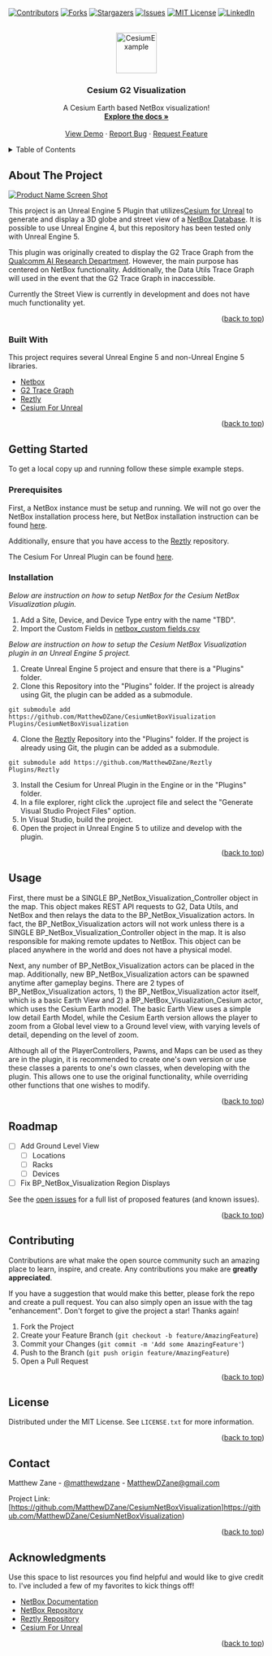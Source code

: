 <a name="readme-top"></a>

<!-- PROJECT SHIELDS -->
<!--
*** I'm using markdown "reference style" links for readability.
*** Reference links are enclosed in brackets [ ] instead of parentheses ( ).
*** See the bottom of this document for the declaration of the reference variables
*** for contributors-url, forks-url, etc. This is an optional, concise syntax you may use.
*** https://www.markdownguide.org/basic-syntax/#reference-style-links
-->
[![Contributors][contributors-shield]][contributors-url]
[![Forks][forks-shield]][forks-url]
[![Stargazers][stars-shield]][stars-url]
[![Issues][issues-shield]][issues-url]
[![MIT License][license-shield]][license-url]
[![LinkedIn][linkedin-shield]][linkedin-url]



<!-- PROJECT LOGO -->
<br />
<div align="center">
  <a href="https://github.com/MatthewDZane/CesiumNetBoxVisualization">
    <img src="images/CesiumExample.png" alt="CesiumExample" width="80" height="80">
  </a>

  <h3 align="center">Cesium G2 Visualization</h3>

  <p align="center">
    A Cesium Earth based NetBox visualization!
    <br />
    <a href="https://github.com/MatthewDZane/CesiumNetBoxVisualization"><strong>Explore the docs »</strong></a>
    <br />
    <br />
    <a href="https://github.com/MatthewDZane/CesiumNetBoxVisualization">View Demo</a>
    ·
    <a href="https://github.com/MatthewDZane/CesiumNetBoxVisualization">Report Bug</a>
    ·
    <a href="https://github.com/MatthewDZane/CesiumNetBoxVisualization">Request Feature</a>
  </p>
</div>



<!-- TABLE OF CONTENTS -->
<details>
  <summary>Table of Contents</summary>
  <ol>
    <li>
      <a href="#about-the-project">About The Project</a>
      <ul>
        <li><a href="#built-with">Built With</a></li>
      </ul>
    </li>
    <li>
      <a href="#getting-started">Getting Started</a>
      <ul>
        <li><a href="#prerequisites">Prerequisites</a></li>
        <li><a href="#installation">Installation</a></li>
      </ul>
    </li>
    <li><a href="#usage">Usage</a></li>
    <li><a href="#roadmap">Roadmap</a></li>
    <li><a href="#contributing">Contributing</a></li>
    <li><a href="#license">License</a></li>
    <li><a href="#contact">Contact</a></li>
    <li><a href="#acknowledgments">Acknowledgments</a></li>
  </ol>
</details>



<!-- ABOUT THE PROJECT -->
## About The Project

[![Product Name Screen Shot][product-screenshot]](https://example.com)

This project is an Unreal Engine 5 Plugin that utilizes[Cesium for Unreal](https://cesium.com/platform/cesium-for-unreal/) to generate and display a 3D globe and street view of a [NetBox Database](https://netbox.dev/). It is possible to use Unreal Engine 4, but this repository has been tested only with Unreal Engine 5.

This plugin was originally created to display the G2 Trace Graph from the [Qualcomm AI Research Department](https://www.qualcomm.com/research/artificial-intelligence/ai-research). However, the main purpose has centered on NetBox functionality. Additionally, the Data Utils Trace Graph will used in the event that the G2 Trace Graph in inaccessible.

Currently the Street View is currently in development and does not have much functionality yet.

<p align="right">(<a href="#readme-top">back to top</a>)</p>



### Built With

This project requires several Unreal Engine 5 and non-Unreal Engine 5 libraries. 

* [Netbox](https://github.com/netbox-community/netbox)
* [G2 Trace Graph](https://www.qualcomm.com/research/artificial-intelligence/ai-research)
* [Reztly](https://github.com/MatthewDZane/Reztly)
* [Cesium For Unreal](https://cesium.com/platform/cesium-for-unreal/)

<p align="right">(<a href="#readme-top">back to top</a>)</p>



<!-- GETTING STARTED -->
## Getting Started

To get a local copy up and running follow these simple example steps.

### Prerequisites

First, a NetBox instance must be setup and running. We will not go over the NetBox installation process here, but NetBox installation instruction can be found [here](https://docs.netbox.dev/en/stable/). 

Additionally, ensure that you have access to the [Reztly](https://github.com/MatthewDZane/Reztly) repository.

The Cesium For Unreal Plugin can be found [here](https://www.unrealengine.com/marketplace/en-US/product/87b0d05800a545d49bf858ef3458c4f7).

### Installation

_Below are instruction on how to setup NetBox for the Cesium NetBox Visualization plugin._

1. Add a Site, Device, and Device Type entry with the name "TBD".
2. Import the Custom Fields in [netbox_custom fields.csv](https://github.com/MatthewDZane/CesiumNetBoxVisualization/netbox_custom_fields.csv)

_Below are instruction on how to setup the Cesium NetBox Visualization plugin in an Unreal Engine 5 project._

1. Create Unreal Engine 5 project and ensure that there is a "Plugins" folder.
2. Clone this Repository into the "Plugins" folder. If the project is already using Git, the plugin can be added as a submodule.
```
git submodule add https://github.com/MatthewDZane/CesiumNetBoxVisualization Plugins/CesiumNetBoxVisualization
```
4. Clone the [Reztly](https://github.com/MatthewDZane/Reztly) Repository into the "Plugins" folder. 
If the project is already using Git, the plugin can be added as a submodule.
```
git submodule add https://github.com/MatthewDZane/Reztly Plugins/Reztly
```
3. Install the Cesium for Unreal Plugin in the Engine or in the "Plugins" folder.
4. In a file explorer, right click the .uproject file and select the "Generate Visual Studio Project Files" option. 
5. In Visual Studio, build the project.
6. Open the project in Unreal Engine 5 to utilize and develop with the plugin.

<p align="right">(<a href="#readme-top">back to top</a>)</p>



<!-- USAGE EXAMPLES -->
## Usage

First, there must be a SINGLE BP_NetBox_Visualization_Controller object in the map. This object makes REST API requests to G2, Data Utils, and NetBox and then relays the data to the BP_NetBox_Visualization actors. In fact, the BP_NetBox_Visualization actors will not work unless there is a SINGLE BP_NetBox_Visualization_Controller object in the map. It is also responsible for making remote updates to NetBox. This object can be placed anywhere in the world and does not have a physical model.

Next, any number of BP_NetBox_Visualization actors can be placed in the map. Additionally, new BP_NetBox_Visualization actors can be spawned anytime after gameplay begins. There are 2 types of BP_NetBox_Visualization actors, 1) the BP_NetBox_Visualization actor itself, which is a basic Earth View and 2) a BP_NetBox_Visualization_Cesium actor, which uses the Cesium Earth model. The basic Earth View uses a simple low detail Earth Model, while the Cesium Earth version allows the player to zoom from a Global level view to a Ground level view, with varying levels of detail, depending on the level of zoom.

Although all of the PlayerControllers, Pawns, and Maps can be used as they are in the plugin, it is recommended to create one's own version or use these classes a parents to one's own classes, when developing with the plugin. This allows one to use the original functionality, while overriding other functions that one wishes to modify.

<p align="right">(<a href="#readme-top">back to top</a>)</p>



<!-- ROADMAP -->
## Roadmap

- [ ] Add Ground Level View
  - [ ] Locations
  - [ ] Racks
  - [ ] Devices
- [ ] Fix BP_NetBox_Visualization Region Displays

See the [open issues](https://github.com/MatthewDZane/CesiumNetBoxVisualization/issues) for a full list of proposed features (and known issues).

<p align="right">(<a href="#readme-top">back to top</a>)</p>



<!-- CONTRIBUTING -->
## Contributing

Contributions are what make the open source community such an amazing place to learn, inspire, and create. Any contributions you make are **greatly appreciated**.

If you have a suggestion that would make this better, please fork the repo and create a pull request. You can also simply open an issue with the tag "enhancement".
Don't forget to give the project a star! Thanks again!

1. Fork the Project
2. Create your Feature Branch (`git checkout -b feature/AmazingFeature`)
3. Commit your Changes (`git commit -m 'Add some AmazingFeature'`)
4. Push to the Branch (`git push origin feature/AmazingFeature`)
5. Open a Pull Request

<p align="right">(<a href="#readme-top">back to top</a>)</p>



<!-- LICENSE -->
## License

Distributed under the MIT License. See `LICENSE.txt` for more information.

<p align="right">(<a href="#readme-top">back to top</a>)</p>



<!-- CONTACT -->
## Contact

Matthew Zane - [@matthewdzane](https://www.linkedin.com/in/matthewdzane/) - MatthewDZane@gmail.com

Project Link: [https://github.com/MatthewDZane/CesiumNetBoxVisualization]https://github.com/MatthewDZane/CesiumNetBoxVisualization)

<p align="right">(<a href="#readme-top">back to top</a>)</p>



<!-- ACKNOWLEDGMENTS -->
## Acknowledgments

Use this space to list resources you find helpful and would like to give credit to. I've included a few of my favorites to kick things off!

* [NetBox Documentation](https://docs.netbox.dev/en/stable/)
* [NetBox Repository](https://github.com/netbox-community/netbox)
* [Reztly Repository](https://github.com/MatthewDZane/Reztly)
* [Cesium For Unreal](https://cesium.com/platform/cesium-for-unreal/)

<p align="right">(<a href="#readme-top">back to top</a>)</p>



<!-- MARKDOWN LINKS & IMAGES -->
<!-- https://www.markdownguide.org/basic-syntax/#reference-style-links -->
[contributors-shield]: https://img.shields.io/github/contributors/MatthewDZane/CesiumNetBoxVisualization.svg?style=for-the-badge
[contributors-url]: https://github.com/MatthewDZane/CesiumNetBoxVisualization/graphs/contributors
[forks-shield]: https://img.shields.io/github/forks/MatthewDZane/CesiumNetBoxVisualization.svg?style=for-the-badge
[forks-url]: https://github.com/MatthewDZane/CesiumNetBoxVisualization/network/members
[stars-shield]: https://img.shields.io/github/stars/MatthewDZane/CesiumNetBoxVisualization.svg?style=for-the-badge
[stars-url]: https://github.com/othneildrew/Best-README-Template/stargazers
[issues-shield]: https://img.shields.io/github/issues/MatthewDZane/CesiumNetBoxVisualization.svg?style=for-the-badge
[issues-url]: https://github.com/MatthewDZane/CesiumNetBoxVisualization/issues
[license-shield]: https://img.shields.io/github/license/MatthewDZane/CesiumNetBoxVisualization.svg?style=for-the-badge
[license-url]: https://github.com/MatthewDZane/CesiumNetBoxVisualization/blob/master/LICENSE.txt
[linkedin-shield]: https://img.shields.io/badge/-LinkedIn-black.svg?style=for-the-badge&logo=linkedin&colorB=555
[linkedin-url]: https://linkedin.com/in/matthewdzane
[product-screenshot]: images/screenshot.png

